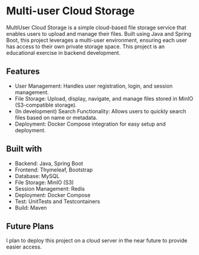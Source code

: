 # Multi-user Cloud Storage

MultiUser Cloud Storage is a simple cloud-based file storage service that enables users to upload and manage their files.
Built using Java and Spring Boot, this project leverages a multi-user environment, ensuring each user has access to their own private storage space.
This project is an educational exercise in backend development.

## Features
- User Management: Handles user registration, login, and session management.
- File Storage: Upload, display, navigate, and manage files stored in MinIO (S3-compatible storage).
- (In development) Search Functionality: Allows users to quickly search files based on name or metadata.
- Deployment: Docker Compose integration for easy setup and deployment.

## Built with
- Backend: Java, Spring Boot
- Frontend: Thymeleaf, Bootstrap
- Database: MySQL
- File Storage: MinIO (S3)
- Session Management: Redis
- Deployment: Docker Compose
- Test: UnitTests and Testcontainers
- Build: Maven

## Future Plans
I plan to deploy this project on a cloud server in the near future to provide easier access. 

